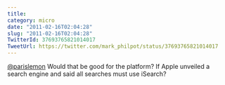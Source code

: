 ```yaml
---
title: 
category: micro
date: "2011-02-16T02:04:28"
slug: "2011-02-16T02:04:28"
TwitterId: 37693765821014017
TweetUrl: https://twitter.com/mark_philpot/status/37693765821014017
---
```


[@parislemon](https://twitter.com/parislemon) Would that be good for the
platform? If Apple unveiled a search engine and said all searches must use
iSearch?
